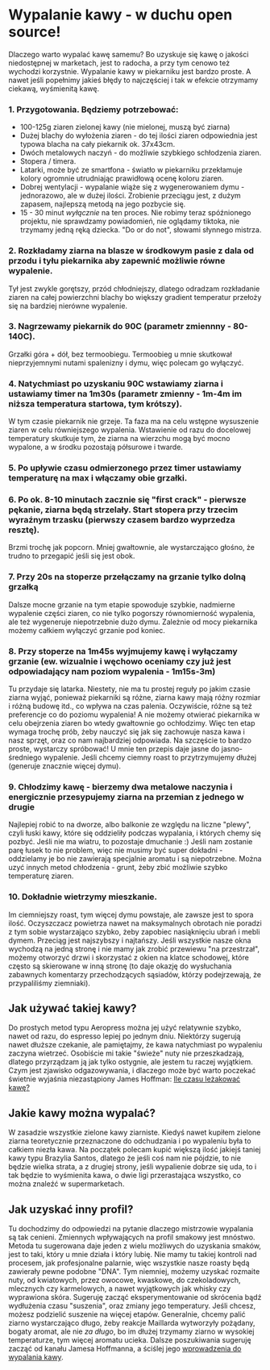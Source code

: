 # Wypalanie kawy - w duchu open source!

Dlaczego warto wypalać kawę samemu? Bo uzyskuje się kawę o jakości niedostępnej w marketach, jest to radocha, a przy tym cenowo też wychodzi korzystnie.
Wypalanie kawy w piekarniku jest bardzo proste. A nawet jeśli popełnimy jakieś błędy to najczęściej i tak w efekcie otrzymamy ciekawą, wyśmienitą kawę.

### 1. Przygotowania. Będziemy potrzebować:
  *   100-125g ziaren zielonej kawy (nie mielonej, muszą być ziarna)
  *   Dużej blachy do wyłożenia ziaren - do tej ilości ziaren odpowiednia jest typowa blacha na cały piekarnik ok. 37x43cm.
  *   Dwóch metalowych naczyń - do możliwie szybkiego schłodzenia ziaren.
  *   Stopera / timera.
  *   Latarki, może być ze smartfona - światło w piekarniku przekłamuje kolory ogromnie utrudniając prawidłową ocenę koloru ziaren.
  *   Dobrej wentylacji - wypalanie wiąże się z wygenerowaniem dymu - jednorazowo, ale w dużej ilości. Zrobienie przeciągu jest, z dużym zapasem, najlepszą metodą na jego pozbycie się.
  *   15 - 30 minut _wyłącznie_ na ten proces. Nie robimy teraz spóźnionego projektu, nie sprawdzamy powiadomień, nie oglądamy tiktoka, nie trzymamy jedną ręką dziecka. "Do or do not", słowami słynnego mistrza.  
    
### 2. Rozkładamy ziarna na blasze w środkowym pasie z dala od przodu i tyłu piekarnika aby zapewnić możliwie równe wypalenie.
Tył jest zwykle gorętszy, przód chłodniejszy, dlatego odradzam rozkładanie ziaren na całej powierzchni blachy bo większy gradient temperatur przełoży się na bardziej nierówne wypalenie.
### 3. Nagrzewamy piekarnik do 90C (parametr zmiennny - 80-140C).
Grzałki góra + dół, bez termoobiegu. Termoobieg u mnie skutkował nieprzyjemnymi nutami spalenizny i dymu, więc polecam go wyłączyć.
### 4. Natychmiast po uzyskaniu 90C wstawiamy ziarna i ustawiamy timer na 1m30s (parametr zmienny - 1m-4m im niższa temperatura startowa, tym krótszy).
W tym czasie piekarnik nie grzeje. Ta faza ma na celu wstępne wysuszenie ziaren w celu równiejszego wypalenia. Wstawienie od razu do docelowej temperatury skutkuje tym, że ziarna na wierzchu mogą być mocno wypalone, a w środku pozostają półsurowe i twarde.
### 5. Po upływie czasu odmierzonego przez timer ustawiamy temperaturę na max i włączamy obie grzałki.
### 6. Po ok. 8-10 minutach zacznie się "first crack" - pierwsze pękanie, ziarna będą strzelały. Start stopera przy trzecim wyraźnym trzasku (pierwszy czasem bardzo wyprzedza resztę).
Brzmi trochę jak popcorn. Mniej gwałtownie, ale wystarczająco głośno, że trudno to przegapić jeśli się jest obok.
### 7. Przy 20s na stoperze przełączamy na grzanie tylko dolną grzałką
Dalsze mocne grzanie na tym etapie spowoduje szybkie, nadmierne wypalenie części ziaren, co nie tylko pogorszy równomierność wypalenia, ale też wygeneruje niepotrzebnie dużo dymu. Zależnie od mocy piekarnika możemy całkiem wyłączyć grzanie pod koniec.
### 8. Przy stoperze na 1m45s wyjmujemy kawę i wyłączamy grzanie (ew. wizualnie i węchowo oceniamy czy już jest odpowiadający nam poziom wypalenia - 1m15s-3m)
Tu przydaje się latarka. Niestety, nie ma tu prostej reguły po jakim czasie ziarna wyjąć, ponieważ piekarniki są różne, ziarna kawy mają różny rozmiar i różną budowę itd., co wpływa na czas palenia. Oczywiście, różne są też preferencje co do poziomu wypalenia! A nie możemy otwierać piekarnika w celu obejrzenia ziaren bo wtedy gwałtownie go ochłodzimy. Więc ten etap wymaga trochę prób, żeby nauczyć się jak się zachowuje nasza kawa i nasz sprzęt, oraz co nam najbardziej odpowiada. Na szczęście to bardzo proste, wystarczy spróbować! U mnie ten przepis daje jasne do jasno-średniego wypalenie. Jeśli chcemy ciemny roast to przytrzymujemy dłużej (generuje znacznie więcej dymu).
### 9. Chłodzimy kawę - bierzemy dwa metalowe naczynia i energicznie przesypujemy ziarna na przemian z jednego w drugie
Najlepiej robić to na dworze, albo balkonie ze względu na liczne "plewy", czyli łuski kawy, które się oddzieliły podczas wypalania, i których chemy się pozbyć. Jeśli nie ma wiatru, to pozostaje dmuchanie :) Jeśli nam zostanie parę łusek to nie problem, więc nie musimy być super dokładni - oddzielamy je bo nie zawierają specjalnie aromatu i są niepotrzebne. Można uzyć innych metod chłodzenia - grunt, żeby zbić możliwie szybko temperaturę ziaren.
### 10. Dokładnie wietrzymy mieszkanie.
Im ciemniejszy roast, tym więcej dymu powstaje, ale zawsze jest to spora ilość. Oczyszczacz powietrza nawet na maksymalnych obrotach nie poradzi z tym sobie wystarzająco szybko, żeby zapobiec nasiąknięciu ubrań i mebli dymem. Przeciąg jest najszybszy i najtańszy. Jeśli wszystkie nasze okna wychodzą na jedną stronę i nie mamy jak zrobić przewiewu "na przestrzał", możemy otworzyć drzwi i skorzystać z okien na klatce schodowej, które często są skierowane w inną stronę (to daje okazję do wysłuchania zabawnych komentarzy przechodzących sąsiadów, którzy podejrzewają, że przypaliliśmy ziemniaki).

## Jak używać takiej kawy? 
Do prostych metod typu Aeropress można jej użyć relatywnie szybko, nawet od razu, do espresso lepiej po jednym dniu. Niektórzy sugerują nawet dłuższe czekanie, ale pamiętajmy, że kawa natychmiast po wypaleniu zaczyna wietrzeć. Osobiście mi takie "świeże" nuty nie przeszkadzają, dlatego przyrządzam ją jak tylko ostygnie, ale jestem tu raczej wyjątkiem. Czym jest zjawisko odgazowywania, i dlaczego może być warto poczekać świetnie wyjaśnia niezastąpiony James Hoffman: [Ile czasu leżakować kawę?](https://youtu.be/_Py8JOi3REg?si=9PgrwYnp6LTP6LeU)

## Jakie kawy można wypalać?
W zasadzie wszystkie zielone kawy ziarniste. Kiedyś nawet kupiłem zielone ziarna teoretycznie przeznaczone do odchudzania i po wypaleniu była to całkiem niezła kawa. Na początek polecam kupić większą ilość jakiejś taniej kawy typu Brazylia Santos, dlatego że jeśli coś nam nie pójdzie, to nie będzie wielka strata, a z drugiej strony, jeśli wypalienie dobrze się uda, to i tak będzie to wyśmienita kawa, o dwie ligi przerastająca wszystko, co można znaleźć w supermarketach.

## Jak uzyskać inny profil?
Tu dochodzimy do odpowiedzi na pytanie dlaczego mistrzowie wypalania są tak cenieni. Zmiennych wpływających na profil smakowy jest mnóstwo. Metoda tu sugerowana daje jeden z wielu możliwych do uzyskania smaków, jest to taki, który u mnie działa i który lubię. Nie mamy tu takiej kontroli nad procesem, jak profesjonalne palarnie, więc wszystkie nasze roasty będą zawierały pewne podobne "DNA". Tym niemniej, możemy uzyskać rozmaite nuty, od kwiatowych, przez owocowe, kwaskowe, do czekoladowych, mlecznych czy karmelowych, a nawet wyjątkowych jak whisky czy wyprawiona skóra. Sugeruję zacząć eksperymentowanie od skrócenia bądź wydłużenia czasu "suszenia", oraz zmiany jego temperatury. Jeśli chcesz, możesz podzielić suszenie na więcej etapów. Generalnie, chcemy palić ziarno wystarczająco długo, żeby reakcje Maillarda wytworzyły pożądany, bogaty aromat, ale nie _za długo_, bo im dłużej trzymamy ziarno w wysokiej temperaturze, tym więcej aromatu ucieka. Dalsze poszukiwania sugeruję zacząć od kanału Jamesa Hoffmanna, a ściślej jego [wprowadzenia do wypalania kawy](https://youtu.be/N6BJVM5tvnw?si=fDOUTwhn-HhxphGZ).
